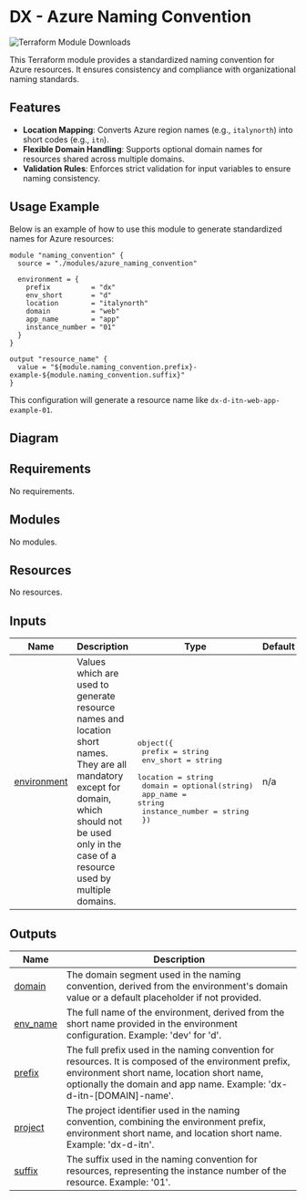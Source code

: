 # DX - Azure Naming Convention

![Terraform Module Downloads](https://img.shields.io/terraform/module/dm/pagopa-dx/azure-naming-convention/azurerm?logo=terraform&label=downloads&cacheSeconds=5000&link=https%3A%2F%2Fregistry.terraform.io%2Fmodules%2Fpagopa-dx%2Fazure-naming-convention%2Fazurerm%2Flatest)

This Terraform module provides a standardized naming convention for Azure resources. It ensures consistency and compliance with organizational naming standards.

## Features

- **Location Mapping**: Converts Azure region names (e.g., `italynorth`) into short codes (e.g., `itn`).
- **Flexible Domain Handling**: Supports optional domain names for resources shared across multiple domains.
- **Validation Rules**: Enforces strict validation for input variables to ensure naming consistency.

## Usage Example

Below is an example of how to use this module to generate standardized names for Azure resources:

```hcl
module "naming_convention" {
  source = "./modules/azure_naming_convention"

  environment = {
    prefix          = "dx"
    env_short       = "d"
    location        = "italynorth"
    domain          = "web"
    app_name        = "app"
    instance_number = "01"
  }
}

output "resource_name" {
  value = "${module.naming_convention.prefix}-example-${module.naming_convention.suffix}"
}
```

This configuration will generate a resource name like `dx-d-itn-web-app-example-01`.

## Diagram
<!-- BEGIN_TF_GRAPH -->
<!-- END_TF_GRAPH -->

<!-- markdownlint-disable -->
<!-- BEGIN_TF_DOCS -->
## Requirements

No requirements.

## Modules

No modules.

## Resources

No resources.

## Inputs

| Name | Description | Type | Default | Required |
|------|-------------|------|---------|:--------:|
| <a name="input_environment"></a> [environment](#input\_environment) | Values which are used to generate resource names and location short names. They are all mandatory except for domain, which should not be used only in the case of a resource used by multiple domains. | <pre>object({<br/>    prefix          = string<br/>    env_short       = string<br/>    location        = string<br/>    domain          = optional(string)<br/>    app_name        = string<br/>    instance_number = string<br/>  })</pre> | n/a | yes |

## Outputs

| Name | Description |
|------|-------------|
| <a name="output_domain"></a> [domain](#output\_domain) | The domain segment used in the naming convention, derived from the environment's domain value or a default placeholder if not provided. |
| <a name="output_env_name"></a> [env\_name](#output\_env\_name) | The full name of the environment, derived from the short name provided in the environment configuration. Example: 'dev' for 'd'. |
| <a name="output_prefix"></a> [prefix](#output\_prefix) | The full prefix used in the naming convention for resources. It is composed of the environment prefix, environment short name, location short name, optionally the domain and app name. Example: 'dx-d-itn-[DOMAIN]-name'. |
| <a name="output_project"></a> [project](#output\_project) | The project identifier used in the naming convention, combining the environment prefix, environment short name, and location short name. Example: 'dx-d-itn'. |
| <a name="output_suffix"></a> [suffix](#output\_suffix) | The suffix used in the naming convention for resources, representing the instance number of the resource. Example: '01'. |
<!-- END_TF_DOCS -->
